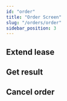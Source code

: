 ```yaml
---
id: "order"
title: "Order Screen"
slug: "/orders/order"
sidebar_position: 3
---
```


## Extend lease

## Get result

## Cancel order